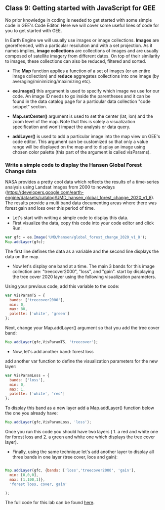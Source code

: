 ## Class 9: Getting started with JavaScript for GEE

No prior knowledge in coding is needed to get started with some simple code in GEE's Code Editor. Here we will cover some useful lines of code for you to get started with GEE.

In Earth Engine we will usually use images or image collections. **Images** are georefrenced, with a particular resolution and with a set projection. As it names implies, **image collections** are collections of images and are usually composed of satellite imagery from different dates. On top of their similarity to images, these collections can also be reduced, filtered and sorted.

* The **Map** function applies a function of a set of images (or an entire image collection) and **reduce** aggregates collections into one image (by averaging/minimizing/maximizing etc).

* **ee.image()** this argument is used to specify which image we use for our code. An image ID needs to go inside the parentheses and it can be found in the data catalog page for a particular data collection "code snippet" section.

* **Map.setCenter()** argument is used to set the center (lat, lon) and the zoom level of the map. Note that this is solely a visualization specification and won't impact the analysis or data query.
* **addLayer()** is used to add a particular image into the map view on GEE's code editor.
This argument can be customized so that only a value range will be displayed on the map and to display an image using chosen color palette (this part of the argument is called visParams).  

### Write a simple code to display the Hansen Global Forest Change data

NASA provides a pretty cool data which reflects the results of a time-series analysis using Landsat images from 2000 to nowdays (https://developers.google.com/earth-engine/datasets/catalog/UMD_hansen_global_forest_change_2020_v1_8). The results provide a multi band data documenting areas where there was forest gain and loss over this period of time.

* Let's start with writing a simple code to display this data.
* First visualize the data, copy this code into your code editor and click Run:

```javascript
var gfc = ee.Image('UMD/hansen/global_forest_change_2020_v1_8');
Map.addLayer(gfc);
```

The first line defines the data as a variable and the second line displays the data on the map.

* Now let's display one band at a time. The main 3 bands for this image collection are: "treecover2000", "loss", and "gain".
start by displaying the tree cover 2020 layer using the following visualization parameters.


Using your previous code, add this variable to the code:

```javascript
var VisParamTS = {
  bands: ['treecover2000'],
  min: 0,
  max: 80,
  palette: ['white', 'green']
};
```

Next, change your Map.addLayer() argument so that you add the tree cover band:

```javascript
Map.addLayer(gfc,VisParamTS, 'treecover');
```
* Now, let's add another band: forest loss

add another var function to define the visualization parameters for the new layer:

```javascript
var VisParamLoss = {
  bands: ['loss'],
  min: 0,
  max: 1,
  palette: ['white', 'red']
};
```
To display this band as a new layer add a Map.addLayer() function below the one you already have:

```javascript
Map.addLayer(gfc,VisParamLoss, 'loss');
```

Once you run this code you should have two layers ( 1. a red and white one for forest loss and 2. a green and white one which displays the tree cover layer).

* Finally, using the same technique let's add another layer to display all three bands in one layer (tree cover, loos and gain):

```javascript

Map.addLayer(gfc, {bands: ['loss','treecover2000', 'gain'],
  min: [0,0,0],
  max: [1,100,1]},
  'forest loss, cover, gain'

);
```

The full code for this lab can be found [here](https://code.earthengine.google.com/683dd5c24d5bfa1eea3c7304bac96238).
